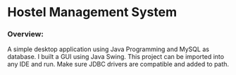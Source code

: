# Hostel Management System

### Overview:
A simple desktop application using Java Programming and MySQL as database. I built a GUI using Java Swing. This project can be imported into any IDE and run. Make sure JDBC drivers are compatible and added to path.
